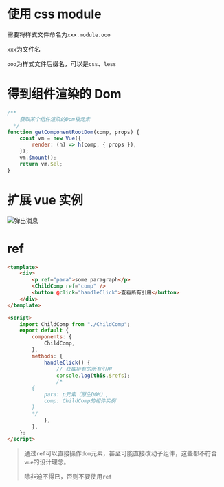 # 使用 css module

需要将样式文件命名为`xxx.module.ooo`

`xxx`为文件名

`ooo`为样式文件后缀名，可以是`css`、`less`

# 得到组件渲染的 Dom

```js
/**
    获取某个组件渲染的Dom根元素
  */
function getComponentRootDom(comp, props) {
	const vm = new Vue({
		render: (h) => h(comp, { props }),
	});
	vm.$mount();
	return vm.$el;
}
```

# 扩展 vue 实例

![弹出消息](/images/vue2/弹出消息-1.jpg)

# ref

```html
<template>
	<div>
		<p ref="para">some paragraph</p>
		<ChildComp ref="comp" />
		<button @click="handleClick">查看所有引用</button>
	</div>
</template>

<script>
	import ChildComp from "./ChildComp";
	export default {
		components: {
			ChildComp,
		},
		methods: {
			handleClick() {
				// 获取持有的所有引用
				console.log(this.$refs);
				/*
        {
        	para: p元素（原生DOM）,
        	comp: ChildComp的组件实例
        }
        */
			},
		},
	};
</script>
```

> 通过`ref`可以直接操作`dom`元素，甚至可能直接改动子组件，这些都不符合`vue`的设计理念。
>
> 除非迫不得已，否则不要使用`ref`

